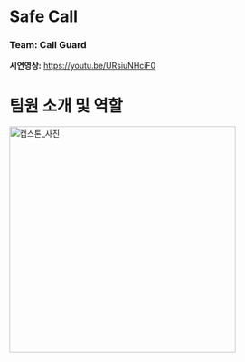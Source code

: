 # Safe Call

<H3>Team: Call Guard </H3>

**시연영상:** https://youtu.be/URsiuNHciF0

# 팀원 소개 및 역할
<img src="https://github.com/user-attachments/assets/b0082010-ff58-4edf-a3bd-73992b486228" width="400" alt="캡스톤_사진" />

